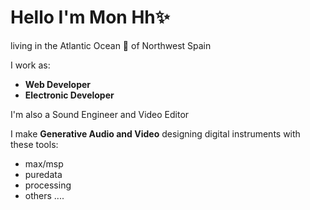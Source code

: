 
# Hello I'm Mon Hh✨
living in the Atlantic Ocean 🌊 of Northwest Spain

I work as:
- **Web Developer** 
- **Electronic Developer**

I'm also a Sound Engineer and Video Editor

I make **Generative Audio and Video** designing digital instruments with these tools:
- max/msp
- puredata
- processing
- others ....

<!--
**monhh/monhh** is a ✨ _special_ ✨ repository because its `README.md` (this file) appears on your GitHub profile.

Here are some ideas to get you started:

- 🔭 I’m currently working on ...
- 🌱 I’m currently learning ...
- 👯 I’m looking to collaborate on ...
- 🤔 I’m looking for help with ...
- 💬 Ask me about ...
- 📫 How to reach me: ...
- 😄 Pronouns: ...
- ⚡ Fun fact: ...
-->
